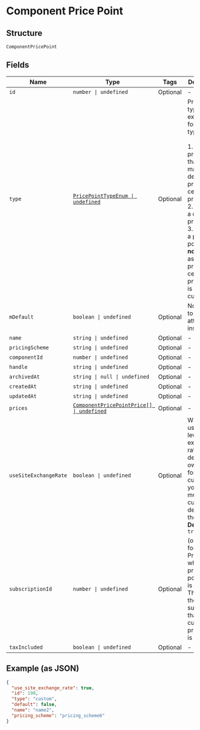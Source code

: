 
# Component Price Point

## Structure

`ComponentPricePoint`

## Fields

| Name | Type | Tags | Description |
|  --- | --- | --- | --- |
| `id` | `number \| undefined` | Optional | - |
| `type` | [`PricePointTypeEnum \| undefined`](../../doc/models/price-point-type-enum.md) | Optional | Price point type. We expose the following types:<br><br>1. **default**: a price point that is marked as a default price for a certain product.<br>2. **custom**: a custom price point.<br>3. **catalog**: a price point that is **not** marked as a default price for a certain product and is **not** a custom one. |
| `mDefault` | `boolean \| undefined` | Optional | Note: Refer to type attribute instead |
| `name` | `string \| undefined` | Optional | - |
| `pricingScheme` | `string \| undefined` | Optional | - |
| `componentId` | `number \| undefined` | Optional | - |
| `handle` | `string \| undefined` | Optional | - |
| `archivedAt` | `string \| null \| undefined` | Optional | - |
| `createdAt` | `string \| undefined` | Optional | - |
| `updatedAt` | `string \| undefined` | Optional | - |
| `prices` | [`ComponentPricePointPrice[] \| undefined`](../../doc/models/component-price-point-price.md) | Optional | - |
| `useSiteExchangeRate` | `boolean \| undefined` | Optional | Whether to use the site level exchange rate or define your own prices for each currency if you have multiple currencies defined on the site.<br>**Default**: `true` |
| `subscriptionId` | `number \| undefined` | Optional | (only used for Custom Pricing - ie. when the price point's type is `custom`) The id of the subscription that the custom price point is for. |
| `taxIncluded` | `boolean \| undefined` | Optional | - |

## Example (as JSON)

```json
{
  "use_site_exchange_rate": true,
  "id": 190,
  "type": "custom",
  "default": false,
  "name": "name2",
  "pricing_scheme": "pricing_scheme6"
}
```

